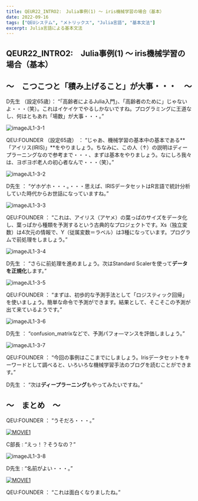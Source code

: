 ```yaml
---
title: QEUR22_INTRO2:　Julia事例(1) ～ iris機械学習の場合（基本）
date: 2022-09-16
tags: ["QEUシステム", "メトリックス", "Julia言語", "基本文法"]
excerpt: Julia言語による基本文法
---
```


## QEUR22_INTRO2:　Julia事例(1) ～ iris機械学習の場合（基本）

## ～　こつこつと「積み上げること」が大事・・・　～

D先生 （設定65歳）： “「高齢者によるJulia入門」、「高齢者のために」じゃないよ・・・（笑）。これはイケイケでやるしかないですね。プログラミングに王道なし、何はともあれ「場数」が大事・・・。”

![imageJL1-3-1](/2022-09-16-QEUR22_INTRO02/imageJL1-3-1.jpg)

QEU:FOUNDER （設定65歳） ： “じゃあ、機械学習の基本中の基本である**「アイリス(IRIS)」**をやりましょう。ちなみに、この人（↑）の説明はディープラーニングなので参考まで・・・、まずは基本をやりましょう。なにしろ我々は、ヨボヨボ老人の初心者なんで・・・（笑）。”

![imageJL1-3-2](/2022-09-16-QEUR22_INTRO02/imageJL1-3-2.jpg)

D先生 ： “ゲホゲホ・・・。・・・思えば、IRISデータセットはR言語で統計分析していた時代からお世話になっていますね。”

![imageJL1-3-3](/2022-09-16-QEUR22_INTRO02/imageJL1-3-3.jpg)

QEU:FOUNDER ： “これは、アイリス（アヤメ）の葉っぱのサイズをデータ化し、葉っぱから種類を予測するという古典的なプロジェクトです。Xs（独立変数）は4次元の情報で、Y（従属変数＝ラベル）は3種になっています。プログラムで前処理をしましょう。”

![imageJL1-3-4](/2022-09-16-QEUR22_INTRO02/imageJL1-3-4.jpg)

D先生 ： “さらに前処理を進めましょう。次はStandard Scalerを使って**データを正規化**します。”

![imageJL1-3-5](/2022-09-16-QEUR22_INTRO02/imageJL1-3-5.jpg)

QEU:FOUNDER ： “まずは、初歩的な予測手法として「ロジスティック回帰」を使いましょう。簡単な命令で予測ができます。結果として、そこそこの予測が出て来ているようです。”

![imageJL1-3-6](/2022-09-16-QEUR22_INTRO02/imageJL1-3-6.jpg)

D先生 ： “confusion_matrixなどで、予測パフォ―マンスを評価しましょう。”

![imageJL1-3-7](/2022-09-16-QEUR22_INTRO02/imageJL1-3-7.jpg)

QEU:FOUNDER ： “今回の事例はここまでにしましょう。Irisデータセットをキーワードとして調べると、いろいろな機械学習手法のブログを読むことができます。”

D先生 ： “次は**ディープラーニング**もやってみたいですね。”


## ～　まとめ　～

QEU:FOUNDER ： “うそだろ・・・。”

[![MOVIE1](http://img.youtube.com/vi/eeeu_OtnXmo/0.jpg)](http://www.youtube.com/watch?v=eeeu_OtnXmo "【LIVE 記者会見】山本太郎代表、やはた愛 統一地方選副本部長、次期統一地方選 兵庫県内 公認候補予定者1名（2022年9月16日 11時〜 兵庫県庁）")

C部長 : “えっ！？そうなの？”

![imageJL1-3-8](/2022-09-16-QEUR22_INTRO02/imageJL1-3-8.jpg)

D先生 : “名前がよい・・・。”

[![MOVIE1](http://img.youtube.com/vi/PbUQZcs5Y9U/0.jpg)](http://www.youtube.com/watch?v=PbUQZcs5Y9U "やはたおかんのドキドキグッズ紹介💓(2022.3.25)ゲリラ街宣@京橋")

QEU:FOUNDER ： “これは面白くなりましたね。”


